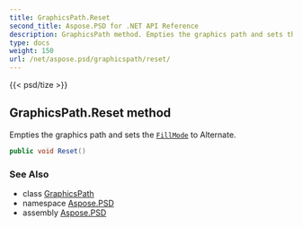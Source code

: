 ```yaml
---
title: GraphicsPath.Reset
second_title: Aspose.PSD for .NET API Reference
description: GraphicsPath method. Empties the graphics path and sets the FillMode to Alternate
type: docs
weight: 150
url: /net/aspose.psd/graphicspath/reset/
---
```

{{< psd/tize >}}
## GraphicsPath.Reset method

Empties the graphics path and sets the [`FillMode`](../../fillmode/) to Alternate.

```csharp
public void Reset()
```

### See Also

* class [GraphicsPath](../)
* namespace [Aspose.PSD](../../../aspose.psd/)
* assembly [Aspose.PSD](../../../)


